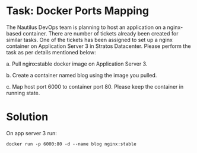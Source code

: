 # Task: Docker Ports Mapping

The Nautilus DevOps team is planning to host an application on a nginx-based container. There are number of tickets already been created for similar tasks. One of the tickets has been assigned to set up a nginx container on Application Server 3 in Stratos Datacenter. Please perform the task as per details mentioned below:


a. Pull nginx:stable docker image on Application Server 3.

b. Create a container named blog using the image you pulled.

c. Map host port 6000 to container port 80. Please keep the container in running state.

# Solution

On app server 3 run:

    docker run -p 6000:80 -d --name blog nginx:stable